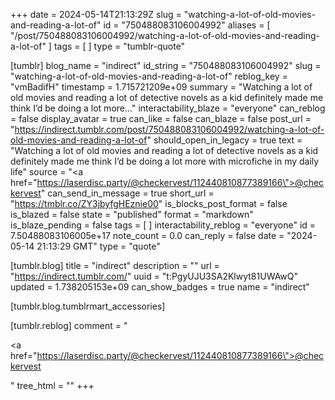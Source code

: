 +++
date = 2024-05-14T21:13:29Z
slug = "watching-a-lot-of-old-movies-and-reading-a-lot-of"
id = "750488083106004992"
aliases = [ "/post/750488083106004992/watching-a-lot-of-old-movies-and-reading-a-lot-of" ]
tags = [ ]
type = "tumblr-quote"

[tumblr]
blog_name = "indirect"
id_string = "750488083106004992"
slug = "watching-a-lot-of-old-movies-and-reading-a-lot-of"
reblog_key = "vmBadifH"
timestamp = 1.715721209e+09
summary = "Watching a lot of old movies and reading a lot of detective novels as a kid definitely made me think I’d be doing a lot more..."
interactability_blaze = "everyone"
can_reblog = false
display_avatar = true
can_like = false
can_blaze = false
post_url = "https://indirect.tumblr.com/post/750488083106004992/watching-a-lot-of-old-movies-and-reading-a-lot-of"
should_open_in_legacy = true
text = "Watching a lot of old movies and reading a lot of detective novels as a kid definitely made me think I&rsquo;d be doing a lot more with microfiche in my daily life"
source = "<a href=\"https://laserdisc.party/@checkervest/112440810877389166\">@checkervest</a>"
can_send_in_message = true
short_url = "https://tmblr.co/ZY3jbyfgHEznie00"
is_blocks_post_format = false
is_blazed = false
state = "published"
format = "markdown"
is_blaze_pending = false
tags = [ ]
interactability_reblog = "everyone"
id = 7.50488083106005e+17
note_count = 0.0
can_reply = false
date = "2024-05-14 21:13:29 GMT"
type = "quote"

[tumblr.blog]
title = "indirect"
description = ""
url = "https://indirect.tumblr.com/"
uuid = "t:PgyUJU3SA2Klwyt81UWAwQ"
updated = 1.738205153e+09
can_show_badges = true
name = "indirect"

[tumblr.blog.tumblrmart_accessories]

[tumblr.reblog]
comment = "<p><a href=\"https://laserdisc.party/@checkervest/112440810877389166\">@checkervest</a></p>"
tree_html = ""
+++
